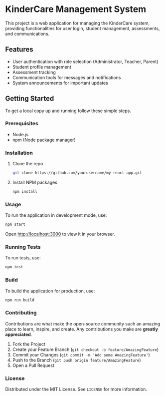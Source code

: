 # KinderCare Management System

This project is a web application for managing the KinderCare system, providing functionalities for user login, student management, assessments, and communications.

## Features

- User authentication with role selection (Administrator, Teacher, Parent)
- Student profile management
- Assessment tracking
- Communication tools for messages and notifications
- System announcements for important updates

## Getting Started

To get a local copy up and running follow these simple steps.

### Prerequisites

- Node.js
- npm (Node package manager)

### Installation

1. Clone the repo
   ```bash
   git clone https://github.com/yourusername/my-react-app.git
   ```
2. Install NPM packages
   ```bash
   npm install
   ```

### Usage

To run the application in development mode, use:
```bash
npm start
```
Open [http://localhost:3000](http://localhost:3000) to view it in your browser.

### Running Tests

To run tests, use:
```bash
npm test
```

### Build

To build the application for production, use:
```bash
npm run build
```

### Contributing

Contributions are what make the open-source community such an amazing place to learn, inspire, and create. Any contributions you make are **greatly appreciated**.

1. Fork the Project
2. Create your Feature Branch (`git checkout -b feature/AmazingFeature`)
3. Commit your Changes (`git commit -m 'Add some AmazingFeature'`)
4. Push to the Branch (`git push origin feature/AmazingFeature`)
5. Open a Pull Request

### License

Distributed under the MIT License. See `LICENSE` for more information.